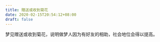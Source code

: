 ```yaml
---
title: 赠送或收到菊花
date: 2020-02-15T20:54:12+08:00
draft: false
---
```


梦见赠送或收到菊花，说明做梦人因为有好友的相助，社会地位会得以提高。